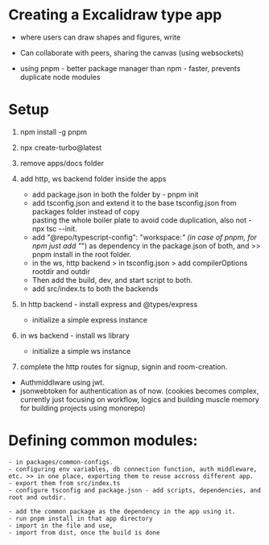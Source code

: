 
# Creating a Excalidraw type app
- where users can draw shapes and figures, write
- Can collaborate with peers, sharing the canvas (using websockets)

- using pnpm - better package manager than npm - faster, prevents duplicate node modules


# Setup
1. npm install -g pnpm
2. npx create-turbo@latest
3. remove apps/docs folder

4. add http, ws backend folder inside the apps 
    - add package.json in both the folder by - pnpm init
    - add tsconfig.json and extend it to the base tsconfig.json from packages folder instead of copy   
      pasting the whole boiler plate to avoid code duplication, also not - npx tsc --init.
    - add "@repo/typescript-config": "workspace:*" (in case of pnpm,  for npm just add "*") as dependency in the package.json of both, and >> pnpm install in the 
      root folder.
    - in the ws, http backend > in tsconfig.json > add compilerOptions rootdir and outdir
    - Then add the build, dev, and start script to both.
    - add src/index.ts to both the backends

5. In http backend - install express and @types/express  
    - initialize a simple express instance
6. in ws backend - install ws library 
    - initialize a simple ws instance

7. complete the http routes for signup, signin and room-creation. 
  - Authmiddlware using jwt.
  - jsonwebtoken for authentication as of now. (cookies becomes complex, currently just focusing on workflow, logics and building muscle memory for building projects using monorepo)

  # Defining common modules:
    - in packages/common-configs.
    - configuring env variables, db connection function, auth middleware, etc. >> in one place, exporting them to reuse accross different app.
    - export them from src/index.ts
    - configure tsconfig and package.json - add scripts, dependencies, and root and outdir.

    - add the common package as the dependency in the app using it.
    - run pnpm install in that app directory
    - import in the file and use, 
    - import from dist, once the build is done
